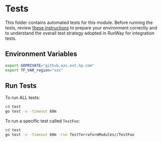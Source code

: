 # Tests

This folder contains automated tests for this module. Before running the tests, review [these instructions](https://pages.github.azc.ext.hp.com/runway/community/learn/tests/) to prepare your environment correctly and to understand the overall test strategy adopted in RunWay for integration tests.


## Environment Variables

```bash
export GOPRIVATE="github.azc.ext.hp.com"
export TF_VAR_region="xxx"
```

## Run Tests

To run ALL tests:

```bash
cd test
go test -v -timeout 60m
```

To run a specific test called `TestFoo`:

```bash
cd test
go test -v -timeout 60m -run TestTerraformModules//TestFoo
```
